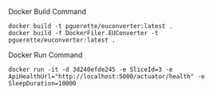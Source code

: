 ﻿Docker Build Command
```
docker build -t pguerette/euconverter:latest .
docker build -f DockerFiler.EUConverter -t pguerette/euconverter:latest .
```

Docker Run Command
```
docker run -it -d 3d240efde245 -e SliceId=3 -e ApiHealthUrl="http://localhost:5000/actuator/health" -e SleepDuration=10000
```